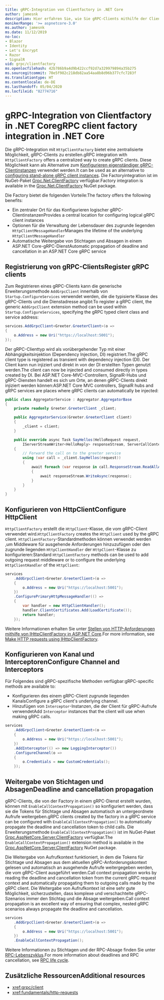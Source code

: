 ```yaml
---
title: gRPC-Integration von Clientfactory in .NET Core
author: jamesnk
description: Hier erfahren Sie, wie Sie gRPC-Clients mithilfe der Clientfactory erstellen.
monikerRange: '>= aspnetcore-3.0'
ms.author: jamesnk
ms.date: 11/12/2019
no-loc:
- Blazor
- Identity
- Let's Encrypt
- Razor
- SignalR
uid: grpc/clientfactory
ms.openlocfilehash: 42b786b9a4d9b422ccf92d7a329979894a35b275
ms.sourcegitcommit: 70e5f982c218db82aa54aa8b8d96b377cfc7283f
ms.translationtype: HT
ms.contentlocale: de-DE
ms.lasthandoff: 05/04/2020
ms.locfileid: "82774716"
---
```

# <a name="grpc-client-factory-integration-in-net-core"></a><span data-ttu-id="3b96f-103">gRPC-Integration von Clientfactory in .NET Core</span><span class="sxs-lookup"><span data-stu-id="3b96f-103">gRPC client factory integration in .NET Core</span></span>

<span data-ttu-id="3b96f-104">Die gRPC-Integration mit `HttpClientFactory` bietet eine zentralisierte Möglichkeit, gRPC-Clients zu erstellen.</span><span class="sxs-lookup"><span data-stu-id="3b96f-104">gRPC integration with `HttpClientFactory` offers a centralized way to create gRPC clients.</span></span> <span data-ttu-id="3b96f-105">Diese Möglichkeit kann als Alternative zum [Konfigurieren eigenständiger gRPC-Clientinstanzen](xref:grpc/client) verwendet werden.</span><span class="sxs-lookup"><span data-stu-id="3b96f-105">It can be used as an alternative to [configuring stand-alone gRPC client instances](xref:grpc/client).</span></span> <span data-ttu-id="3b96f-106">Die Factoryintegration ist im NuGet-Paket [Grpc.Net.ClientFactory](https://www.nuget.org/packages/Grpc.Net.ClientFactory) verfügbar.</span><span class="sxs-lookup"><span data-stu-id="3b96f-106">Factory integration is available in the [Grpc.Net.ClientFactory](https://www.nuget.org/packages/Grpc.Net.ClientFactory) NuGet package.</span></span>

<span data-ttu-id="3b96f-107">Die Factory bietet die folgenden Vorteile:</span><span class="sxs-lookup"><span data-stu-id="3b96f-107">The factory offers the following benefits:</span></span>

* <span data-ttu-id="3b96f-108">Ein zentraler Ort für das Konfigurieren logischer gRPC-Clientinstanzen</span><span class="sxs-lookup"><span data-stu-id="3b96f-108">Provides a central location for configuring logical gRPC client instances</span></span>
* <span data-ttu-id="3b96f-109">Optionen für die Verwaltung der Lebensdauer des zugrunde liegenden `HttpClientMessageHandler`</span><span class="sxs-lookup"><span data-stu-id="3b96f-109">Manages the lifetime of the underlying `HttpClientMessageHandler`</span></span>
* <span data-ttu-id="3b96f-110">Automatische Weitergabe von Stichtagen und Absagen in einem ASP.NET Core-gRPC-Dienst</span><span class="sxs-lookup"><span data-stu-id="3b96f-110">Automatic propagation of deadline and cancellation in an ASP.NET Core gRPC service</span></span>

## <a name="register-grpc-clients"></a><span data-ttu-id="3b96f-111">Registrierung von gRPC-Clients</span><span class="sxs-lookup"><span data-stu-id="3b96f-111">Register gRPC clients</span></span>

<span data-ttu-id="3b96f-112">Zum Registrieren eines gRPC-Clients kann die generische Erweiterungsmethode `AddGrpcClient` innerhalb von `Startup.ConfigureServices` verwendet werden, die die typisierte Klasse des gRPC-Clients und die Dienstadresse angibt:</span><span class="sxs-lookup"><span data-stu-id="3b96f-112">To register a gRPC client, the generic `AddGrpcClient` extension method can be used within `Startup.ConfigureServices`, specifying the gRPC typed client class and service address:</span></span>

```csharp
services.AddGrpcClient<Greeter.GreeterClient>(o =>
{
    o.Address = new Uri("https://localhost:5001");
});
```

<span data-ttu-id="3b96f-113">Der gRPC-Clienttyp wird als vorübergehender Typ mit einer Abhängigkeitsinjektion (Dependency Injection, DI) registriert.</span><span class="sxs-lookup"><span data-stu-id="3b96f-113">The gRPC client type is registered as transient with dependency injection (DI).</span></span> <span data-ttu-id="3b96f-114">Der Client kann nun injiziert und direkt in von der DI erstellten Typen genutzt werden.</span><span class="sxs-lookup"><span data-stu-id="3b96f-114">The client can now be injected and consumed directly in types created by DI.</span></span> <span data-ttu-id="3b96f-115">Bei ASP.NET Core-MVC-Controllern, SignalR-Hubs und gRPC-Diensten handelt es sich um Orte, an denen gRPC-Clients direkt injiziert werden können:</span><span class="sxs-lookup"><span data-stu-id="3b96f-115">ASP.NET Core MVC controllers, SignalR hubs and gRPC services are places where gRPC clients can automatically be injected:</span></span>

```csharp
public class AggregatorService : Aggregator.AggregatorBase
{
    private readonly Greeter.GreeterClient _client;

    public AggregatorService(Greeter.GreeterClient client)
    {
        _client = client;
    }

    public override async Task SayHellos(HelloRequest request,
        IServerStreamWriter<HelloReply> responseStream, ServerCallContext context)
    {
        // Forward the call on to the greeter service
        using (var call = _client.SayHellos(request))
        {
            await foreach (var response in call.ResponseStream.ReadAllAsync())
            {
                await responseStream.WriteAsync(response);
            }
        }
    }
}
```

## <a name="configure-httpclient"></a><span data-ttu-id="3b96f-116">Konfigurieren von HttpClient</span><span class="sxs-lookup"><span data-stu-id="3b96f-116">Configure HttpClient</span></span>

<span data-ttu-id="3b96f-117">`HttpClientFactory` erstellt die `HttpClient`-Klasse, die vom gRPC-Client verwendet wird.</span><span class="sxs-lookup"><span data-stu-id="3b96f-117">`HttpClientFactory` creates the `HttpClient` used by the gRPC client.</span></span> <span data-ttu-id="3b96f-118">`HttpClientFactory`-Standardmethoden können verwendet werden ,um Middleware für ausgehende Anforderungen hinzuzufügen oder den zugrunde liegenden `HttpClientHandler` der `HttpClient`-Klasse zu konfigurieren:</span><span class="sxs-lookup"><span data-stu-id="3b96f-118">Standard `HttpClientFactory` methods can be used to add outgoing request middleware or to configure the underlying `HttpClientHandler` of the `HttpClient`:</span></span>

```csharp
services
    .AddGrpcClient<Greeter.GreeterClient>(o =>
    {
        o.Address = new Uri("https://localhost:5001");
    })
    .ConfigurePrimaryHttpMessageHandler(() =>
    {
        var handler = new HttpClientHandler();
        handler.ClientCertificates.Add(LoadCertificate());
        return handler;
    });
```

<span data-ttu-id="3b96f-119">Weitere Informationen erhalten Sie unter [Stellen von HTTP-Anforderungen mithilfe von IHttpClientFactory in ASP.NET Core](xref:fundamentals/http-requests).</span><span class="sxs-lookup"><span data-stu-id="3b96f-119">For more information, see [Make HTTP requests using IHttpClientFactory](xref:fundamentals/http-requests).</span></span>

## <a name="configure-channel-and-interceptors"></a><span data-ttu-id="3b96f-120">Konfigurieren von Kanal und Interceptoren</span><span class="sxs-lookup"><span data-stu-id="3b96f-120">Configure Channel and Interceptors</span></span>

<span data-ttu-id="3b96f-121">Für Folgendes sind gRPC-spezifische Methoden verfügbar:</span><span class="sxs-lookup"><span data-stu-id="3b96f-121">gRPC-specific methods are available to:</span></span>

* <span data-ttu-id="3b96f-122">Konfigurieren des einem gRPC-Client zugrunde liegenden Kanals</span><span class="sxs-lookup"><span data-stu-id="3b96f-122">Configure a gRPC client's underlying channel.</span></span>
* <span data-ttu-id="3b96f-123">Hinzufügen von `Interceptor`-Instanzen, die der Client für gRPC-Aufrufe verwendet</span><span class="sxs-lookup"><span data-stu-id="3b96f-123">Add `Interceptor` instances that the client will use when making gRPC calls.</span></span>

```csharp
services
    .AddGrpcClient<Greeter.GreeterClient>(o =>
    {
        o.Address = new Uri("https://localhost:5001");
    })
    .AddInterceptor(() => new LoggingInterceptor())
    .ConfigureChannel(o =>
    {
        o.Credentials = new CustomCredentials();
    });
```

## <a name="deadline-and-cancellation-propagation"></a><span data-ttu-id="3b96f-124">Weitergabe von Stichtagen und Absagen</span><span class="sxs-lookup"><span data-stu-id="3b96f-124">Deadline and cancellation propagation</span></span>

<span data-ttu-id="3b96f-125">gRPC-Clients, die von der Factory in einem gRPC-Dienst erstellt wurden, können mit `EnableCallContextPropagation()` so konfiguriert werden, dass sie die Tokens für Stichtage und Absagen automatisch an untergeordnete Aufrufe weitergeben.</span><span class="sxs-lookup"><span data-stu-id="3b96f-125">gRPC clients created by the factory in a gRPC service can be configured with `EnableCallContextPropagation()` to automatically propagate the deadline and cancellation token to child calls.</span></span> <span data-ttu-id="3b96f-126">Die Erweiterungsmethode `EnableCallContextPropagation()` ist im NuGet-Paket [Grpc.AspNetCore.Server.ClientFactory](https://www.nuget.org/packages/Grpc.AspNetCore.Server.ClientFactory) verfügbar.</span><span class="sxs-lookup"><span data-stu-id="3b96f-126">The `EnableCallContextPropagation()` extension method is available in the [Grpc.AspNetCore.Server.ClientFactory](https://www.nuget.org/packages/Grpc.AspNetCore.Server.ClientFactory) NuGet package.</span></span>

<span data-ttu-id="3b96f-127">Die Weitergabe von Aufrufkontext funktioniert, in dem die Tokens für Stichtage und Absagen aus dem aktuellen gRPC-Anforderungskontext gelesen und automatisch an ausgehende Aufrufe weitergegeben werden, die vom gRPC-Client ausgeführt werden.</span><span class="sxs-lookup"><span data-stu-id="3b96f-127">Call context propagation works by reading the deadline and cancellation token from the current gRPC request context and automatically propagating them to outgoing calls made by the gRPC client.</span></span> <span data-ttu-id="3b96f-128">Die Weitergabe von Aufrufkontext ist eine sehr gute Möglichkeit, sicherzustellen, dass komplexe und verschachtelte gRPC-Szenarios immer den Stichtag und die Absage weitergeben.</span><span class="sxs-lookup"><span data-stu-id="3b96f-128">Call context propagation is an excellent way of ensuring that complex, nested gRPC scenarios always propagate the deadline and cancellation.</span></span>

```csharp
services
    .AddGrpcClient<Greeter.GreeterClient>(o =>
    {
        o.Address = new Uri("https://localhost:5001");
    })
    .EnableCallContextPropagation();
```

<span data-ttu-id="3b96f-129">Weitere Informationen zu Stichtagen und der RPC-Absage finden Sie unter [RPC-Lebenszyklus](https://www.grpc.io/docs/guides/concepts/#rpc-life-cycle).</span><span class="sxs-lookup"><span data-stu-id="3b96f-129">For more information about deadlines and RPC cancellation, see [RPC life cycle](https://www.grpc.io/docs/guides/concepts/#rpc-life-cycle).</span></span>

## <a name="additional-resources"></a><span data-ttu-id="3b96f-130">Zusätzliche Ressourcen</span><span class="sxs-lookup"><span data-stu-id="3b96f-130">Additional resources</span></span>

* <xref:grpc/client>
* <xref:fundamentals/http-requests>
